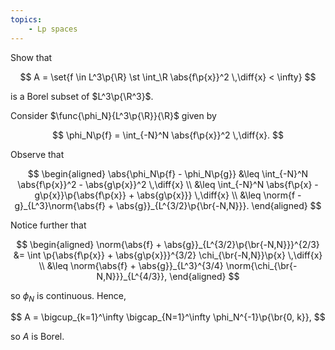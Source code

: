 ```yaml
---
topics:
    - Lp spaces
---
```


<problem>

Show that

$$
A = \set{f \in L^3\p{\R} \st \int_\R \abs{f\p{x}}^2 \,\diff{x} < \infty}
$$

is a Borel subset of $L^3\p{\R^3}$.

</problem>

<solution>

Consider $\func{\phi_N}{L^3\p{\R}}{\R}$ given by

$$
\phi_N\p{f} = \int_{-N}^N \abs{f\p{x}}^2 \,\diff{x}.
$$

Observe that

$$
\begin{aligned}
    \abs{\phi_N\p{f} - \phi_N\p{g}}
        &\leq \int_{-N}^N \abs{f\p{x}}^2 - \abs{g\p{x}}^2 \,\diff{x} \\
        &\leq \int_{-N}^N \abs{f\p{x} - g\p{x}}\p{\abs{f\p{x}} + \abs{g\p{x}}} \,\diff{x} \\
        &\leq \norm{f - g}_{L^3}\norm{\abs{f} + \abs{g}}_{L^{3/2}\p{\br{-N,N}}}.
\end{aligned}
$$

Notice further that

$$
\begin{aligned}
    \norm{\abs{f} + \abs{g}}_{L^{3/2}\p{\br{-N,N}}}^{2/3}
        &= \int \p{\abs{f\p{x}} + \abs{g\p{x}}}^{3/2} \chi_{\br{-N,N}}\p{x} \,\diff{x} \\
        &\leq \norm{\abs{f} + \abs{g}}_{L^3}^{3/4} \norm{\chi_{\br{-N,N}}}_{L^{4/3}},
\end{aligned}
$$

so $\phi_N$ is continuous. Hence,

$$
A = \bigcup_{k=1}^\infty \bigcap_{N=1}^\infty \phi_N^{-1}\p{\br{0, k}},
$$

so $A$ is Borel.

</solution>
